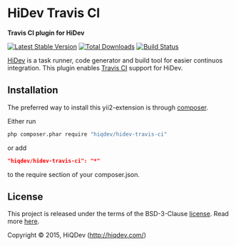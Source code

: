 HiDev Travis CI
===============

**Travis CI plugin for HiDev**

[![Latest Stable Version](https://poser.pugx.org/hiqdev/hidev-travis-ci/v/stable)](https://packagist.org/packages/hiqdev/hidev-travis-ci)
[![Total Downloads](https://poser.pugx.org/hiqdev/hidev-travis-ci/downloads)](https://packagist.org/packages/hiqdev/hidev-travis-ci)
[![Build Status](https://img.shields.io/travis/hiqdev/hidev-travis-ci.svg)](https://travis-ci.org/hiqdev/hidev-travis-ci)

[HiDev](https://github.com/hiqdev/hidev) is a task runner, code generator and build tool for easier continuos integration.
This plugin enables [Travis CI](https://travis-ci.org/) support for HiDev.

## Installation

The preferred way to install this yii2-extension is through [composer](http://getcomposer.org/download/).

Either run

```sh
php composer.phar require "hiqdev/hidev-travis-ci"
```

or add

```json
"hiqdev/hidev-travis-ci": "*"
```

to the require section of your composer.json.

## License

This project is released under the terms of the BSD-3-Clause [license](LICENSE).
Read more [here](http://choosealicense.com/licenses/bsd-3-clause).

Copyright © 2015, HiQDev (http://hiqdev.com/)
